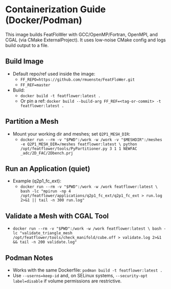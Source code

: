 # Containerization Guide (Docker/Podman)

This image builds FeatFloWer with GCC/OpenMP/Fortran, OpenMPI, and CGAL (via CMake ExternalProject). It uses low-noise CMake config and logs build output to a file.

## Build Image

- Default repo/ref used inside the image:
  - `FF_REPO=https://github.com/rmuenste/FeatFloWer.git`
  - `FF_REF=master`
- Build:
  - `docker build -t featflower:latest .`
  - Or pin a ref: `docker build --build-arg FF_REF=<tag-or-commit> -t featflower:latest .`

## Partition a Mesh

- Mount your working dir and meshes; set `Q2P1_MESH_DIR`:
  - `docker run --rm -v "$PWD":/work -w /work -v "$MESHDIR":/meshes -e Q2P1_MESH_DIR=/meshes featflower:latest \
    python /opt/featflower/tools/PyPartitioner.py 3 1 1 NEWFAC _adc/2D_FAC/2Dbench.prj`

## Run an Application (quiet)

- Example (q2p1_fc_ext):
  - `docker run --rm -v "$PWD":/work -w /work featflower:latest \
     bash -lc "mpirun -np 4 /opt/featflower/applications/q2p1_fc_ext/q2p1_fc_ext > run.log 2>&1 || tail -n 300 run.log"`

## Validate a Mesh with CGAL Tool

- `docker run --rm -v "$PWD":/work -w /work featflower:latest \
   bash -lc "validate_triangle_mesh /opt/featflower/tools/check_manifold/cube.off > validate.log 2>&1 && tail -n 200 validate.log"`

## Podman Notes

- Works with the same Dockerfile: `podman build -t featflower:latest .`
- Use `--userns=keep-id` and, on SELinux systems, `--security-opt label=disable` if volume permissions are restrictive.

